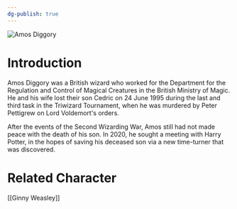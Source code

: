 ```yaml
---
dg-publish: true
---
```

![Amos Diggory](http://rxbg5ysja.bkt.gdipper.com/Amos_Diggory.png)
# Introduction
Amos Diggory was a British wizard who worked for the Department for the Regulation and Control of Magical Creatures in the British Ministry of Magic. He and his wife lost their son Cedric on 24 June 1995 during the last and third task in the Triwizard Tournament, when he was murdered by Peter Pettigrew on Lord Voldemort's orders.

After the events of the Second Wizarding War, Amos still had not made peace with the death of his son. In 2020, he sought a meeting with Harry Potter, in the hopes of saving his deceased son via a new time-turner that was discovered.

# Related Character
[[Ginny Weasley]]
